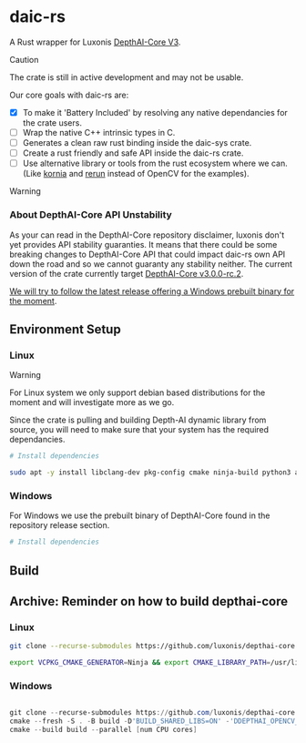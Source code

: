 # daic-rs

A Rust wrapper for Luxonis [DepthAI-Core V3](https://github.com/luxonis/depthai-core).

> [!CAUTION]  
> The crate is still in active development and may not be usable.

Our core goals with daic-rs are:
- [x] To make it 'Battery Included' by resolving any native dependancies for the crate users.
- [ ] Wrap the native C++ intrinsic types in C.
- [ ] Generates a clean raw rust binding inside the daic-sys crate.
- [ ] Create a rust friendly and safe API inside the daic-rs crate.
- [ ] Use alternative library or tools from the rust ecosystem where we can. (Like [kornia](https://github.com/kornia/kornia) and [rerun](https://github.com/rerun-io/rerun) instead of OpenCV for the examples).

> [!WARNING]
> ### About DepthAI-Core API Unstability
> As your can read in the DepthAI-Core repository disclaimer, luxonis don't yet provides API stability guaranties. It means that there could be some breaking changes to DepthAI-Core API that could impact daic-rs own API down the road and so we cannot guaranty any stability neither.
> The current version of the crate currently target [DepthAI-Core v3.0.0-rc.2](https://github.com/luxonis/depthai-core/tree/v3.0.0-rc.2).
> 
> <ins>We will try to follow the latest release offering a Windows prebuilt binary for the moment</ins>.

## Environment Setup

### Linux

> [!WARNING]
> For Linux system we only support debian based distributions for the moment and will investigate more as we go.

Since the crate is pulling and building Depth-AI dynamic library from source, you will need to make sure that your system has the required dependancies.

```sh
# Install dependencies

sudo apt -y install libclang-dev pkg-config cmake ninja-build python3 autoconf automake autoconf-archive libudev-dev libtool clang libssl-dev
```

### Windows

For Windows we use the prebuilt binary of DepthAI-Core found in the repository release section.

```powershell
# Install dependencies

```

## Build



## Archive: Reminder on how to build depthai-core

### Linux

```sh
git clone --recurse-submodules https://github.com/luxonis/depthai-core.git

export VCPKG_CMAKE_GENERATOR=Ninja && export CMAKE_LIBRARY_PATH=/usr/lib/x86_64-linux-gnu && export CMAKE_INCLUDE_PATH=/usr/include && cmake --fresh  -S . -B build -DCMAKE_C_COMPILER=/usr/bin/gcc -DCMAKE_CXX_COMPILER=/usr/bin/g++ -DCMAKE_MAKE_PROGRAM=/usr/bin/ninja -DCMAKE_LIBRARY_PATH=/usr/lib/x86_64-linux-gnu -DDEPTHAI_OPENCV_SUPPORT=OFF -DCMAKE_INCLUDE_PATH=/usr/include -G Ninja
```

### Windows

```powershell

git clone --recurse-submodules https://github.com/luxonis/depthai-core.git
cmake --fresh -S . -B build -D'BUILD_SHARED_LIBS=ON' -'DDEPTHAI_OPENCV_SUPPORT=OFF' -G 'Visual Studio 17 2022'
cmake --build build --parallel [num CPU cores]

```
